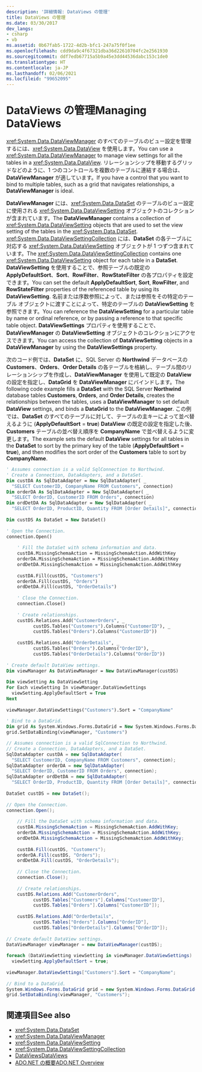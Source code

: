 ```yaml
---
description: '詳細情報: DataViews の管理'
title: DataViews の管理
ms.date: 03/30/2017
dev_langs:
- csharp
- vb
ms.assetid: 0b67fab5-1722-4d2b-bfc1-247a75f0f1ee
ms.openlocfilehash: cdd9da9c4f67321dba36d22610704fc2e2561930
ms.sourcegitcommit: ddf7edb67715a5b9a45e3dd44536dabc153c1de0
ms.translationtype: HT
ms.contentlocale: ja-JP
ms.lasthandoff: 02/06/2021
ms.locfileid: "99652095"
---
```

# <a name="managing-dataviews"></a><span data-ttu-id="b0d2e-103">DataViews の管理</span><span class="sxs-lookup"><span data-stu-id="b0d2e-103">Managing DataViews</span></span>

<span data-ttu-id="b0d2e-104"><xref:System.Data.DataViewManager> のすべてのテーブルのビュー設定を管理するには、<xref:System.Data.DataView> を使用します。</span><span class="sxs-lookup"><span data-stu-id="b0d2e-104">You can use a <xref:System.Data.DataViewManager> to manage view settings for all the tables in a <xref:System.Data.DataView>.</span></span> <span data-ttu-id="b0d2e-105">リレーションシップを移動するグリッドなどのように、1 つのコントロールを複数のテーブルに連結する場合は、**DataViewManager** が適しています。</span><span class="sxs-lookup"><span data-stu-id="b0d2e-105">If you have a control that you want to bind to multiple tables, such as a grid that navigates relationships, a **DataViewManager** is ideal.</span></span>  
  
 <span data-ttu-id="b0d2e-106">**DataViewManager** には、<xref:System.Data.DataSet> のテーブルのビュー設定に使用される <xref:System.Data.DataViewSetting> オブジェクトのコレクションが含まれています。</span><span class="sxs-lookup"><span data-stu-id="b0d2e-106">The **DataViewManager** contains a collection of <xref:System.Data.DataViewSetting> objects that are used to set the view setting of the tables in the <xref:System.Data.DataSet>.</span></span> <span data-ttu-id="b0d2e-107"><xref:System.Data.DataViewSettingCollection> には、**DataSet** の各テーブルに対応する <xref:System.Data.DataViewSetting> オブジェクトが 1 つずつ含まれています。</span><span class="sxs-lookup"><span data-stu-id="b0d2e-107">The <xref:System.Data.DataViewSettingCollection> contains one <xref:System.Data.DataViewSetting> object for each table in a **DataSet**.</span></span> <span data-ttu-id="b0d2e-108">**DataViewSetting** を使用することで、参照テーブルの既定の **ApplyDefaultSort**、**Sort**、**RowFilter**、**RowStateFilter** の各プロパティを設定できます。</span><span class="sxs-lookup"><span data-stu-id="b0d2e-108">You can set the default **ApplyDefaultSort**, **Sort**, **RowFilter**, and **RowStateFilter** properties of the referenced table by using its **DataViewSetting**.</span></span> <span data-ttu-id="b0d2e-109">名前または序数参照によって、または参照をその特定のテーブル オブジェクトに渡すことによって、特定のテーブルの **DataViewSetting** を参照できます。</span><span class="sxs-lookup"><span data-stu-id="b0d2e-109">You can reference the **DataViewSetting** for a particular table by name or ordinal reference, or by passing a reference to that specific table object.</span></span> <span data-ttu-id="b0d2e-110">**DataViewSettings** プロパティを使用することで、**DataViewManager** の **DataViewSetting** オブジェクトのコレクションにアクセスできます。</span><span class="sxs-lookup"><span data-stu-id="b0d2e-110">You can access the collection of **DataViewSetting** objects in a **DataViewManager** by using the **DataViewSettings** property.</span></span>  
  
 <span data-ttu-id="b0d2e-111">次のコード例では、**DataSet** に、SQL Server の **Northwind** データベースの **Customers**、**Orders**、**Order Details** の各テーブルを格納し、テーブル間のリレーションシップを作成し、**DataViewManager** を使用して既定の **DataView** の設定を指定し、**DataGrid** を **DataViewManager** にバインドします。</span><span class="sxs-lookup"><span data-stu-id="b0d2e-111">The following code example fills a **DataSet** with the SQL Server **Northwind** database tables **Customers**, **Orders**, and **Order Details**, creates the relationships between the tables, uses a **DataViewManager** to set default **DataView** settings, and binds a **DataGrid** to the **DataViewManager**.</span></span> <span data-ttu-id="b0d2e-112">この例では、**DataSet** のすべてのテーブルに対して、テーブルの主キーによって並べ替えるように (**ApplyDefaultSort** = **true**) **DataView** の既定の設定を指定した後、**Customers** テーブルの並べ替え順序を **CompanyName** で並べ替えるように変更します。</span><span class="sxs-lookup"><span data-stu-id="b0d2e-112">The example sets the default **DataView** settings for all tables in the **DataSet** to sort by the primary key of the table (**ApplyDefaultSort** = **true**), and then modifies the sort order of the **Customers** table to sort by **CompanyName**.</span></span>  
  
```vb  
' Assumes connection is a valid SqlConnection to Northwind.  
' Create a Connection, DataAdapters, and a DataSet.  
Dim custDA As SqlDataAdapter = New SqlDataAdapter( _  
  "SELECT CustomerID, CompanyName FROM Customers", connection)  
Dim orderDA As SqlDataAdapter = New SqlDataAdapter( _  
  "SELECT OrderID, CustomerID FROM Orders", connection)  
Dim ordDetDA As SqlDataAdapter = New SqlDataAdapter( _  
  "SELECT OrderID, ProductID, Quantity FROM [Order Details]", connection)  
  
Dim custDS As DataSet = New DataSet()  
  
' Open the Connection.  
connection.Open()  
  
    ' Fill the DataSet with schema information and data.  
    custDA.MissingSchemaAction = MissingSchemaAction.AddWithKey  
    orderDA.MissingSchemaAction = MissingSchemaAction.AddWithKey  
    ordDetDA.MissingSchemaAction = MissingSchemaAction.AddWithKey  
  
    custDA.Fill(custDS, "Customers")  
    orderDA.Fill(custDS, "Orders")  
    ordDetDA.Fill(custDS, "OrderDetails")  
  
    ' Close the Connection.  
    connection.Close()  
  
    ' Create relationships.  
    custDS.Relations.Add("CustomerOrders", _  
          custDS.Tables("Customers").Columns("CustomerID"), _  
          custDS.Tables("Orders").Columns("CustomerID"))  
  
    custDS.Relations.Add("OrderDetails", _  
          custDS.Tables("Orders").Columns("OrderID"), _  
          custDS.Tables("OrderDetails").Columns("OrderID"))  
  
' Create default DataView settings.  
Dim viewManager As DataViewManager = New DataViewManager(custDS)  
  
Dim viewSetting As DataViewSetting  
For Each viewSetting In viewManager.DataViewSettings  
  viewSetting.ApplyDefaultSort = True  
Next  
  
viewManager.DataViewSettings("Customers").Sort = "CompanyName"  
  
' Bind to a DataGrid.  
Dim grid As System.Windows.Forms.DataGrid = New System.Windows.Forms.DataGrid()  
grid.SetDataBinding(viewManager, "Customers")  
```  
  
```csharp  
// Assumes connection is a valid SqlConnection to Northwind.  
// Create a Connection, DataAdapters, and a DataSet.  
SqlDataAdapter custDA = new SqlDataAdapter(  
  "SELECT CustomerID, CompanyName FROM Customers", connection);  
SqlDataAdapter orderDA = new SqlDataAdapter(  
  "SELECT OrderID, CustomerID FROM Orders", connection);  
SqlDataAdapter ordDetDA = new SqlDataAdapter(  
  "SELECT OrderID, ProductID, Quantity FROM [Order Details]", connection);  
  
DataSet custDS = new DataSet();  
  
// Open the Connection.  
connection.Open();  
  
    // Fill the DataSet with schema information and data.  
    custDA.MissingSchemaAction = MissingSchemaAction.AddWithKey;  
    orderDA.MissingSchemaAction = MissingSchemaAction.AddWithKey;  
    ordDetDA.MissingSchemaAction = MissingSchemaAction.AddWithKey;  
  
    custDA.Fill(custDS, "Customers");  
    orderDA.Fill(custDS, "Orders");  
    ordDetDA.Fill(custDS, "OrderDetails");  
  
    // Close the Connection.  
    connection.Close();  
  
    // Create relationships.  
    custDS.Relations.Add("CustomerOrders",  
          custDS.Tables["Customers"].Columns["CustomerID"],  
          custDS.Tables["Orders"].Columns["CustomerID"]);  
  
    custDS.Relations.Add("OrderDetails",  
          custDS.Tables["Orders"].Columns["OrderID"],  
          custDS.Tables["OrderDetails"].Columns["OrderID"]);  
  
// Create default DataView settings.  
DataViewManager viewManager = new DataViewManager(custDS);  
  
foreach (DataViewSetting viewSetting in viewManager.DataViewSettings)  
  viewSetting.ApplyDefaultSort = true;  
  
viewManager.DataViewSettings["Customers"].Sort = "CompanyName";  
  
// Bind to a DataGrid.  
System.Windows.Forms.DataGrid grid = new System.Windows.Forms.DataGrid();  
grid.SetDataBinding(viewManager, "Customers");  
```  
  
## <a name="see-also"></a><span data-ttu-id="b0d2e-113">関連項目</span><span class="sxs-lookup"><span data-stu-id="b0d2e-113">See also</span></span>

- <xref:System.Data.DataSet>
- <xref:System.Data.DataViewManager>
- <xref:System.Data.DataViewSetting>
- <xref:System.Data.DataViewSettingCollection>
- [<span data-ttu-id="b0d2e-114">DataViews</span><span class="sxs-lookup"><span data-stu-id="b0d2e-114">DataViews</span></span>](dataviews.md)
- [<span data-ttu-id="b0d2e-115">ADO.NET の概要</span><span class="sxs-lookup"><span data-stu-id="b0d2e-115">ADO.NET Overview</span></span>](../ado-net-overview.md)
